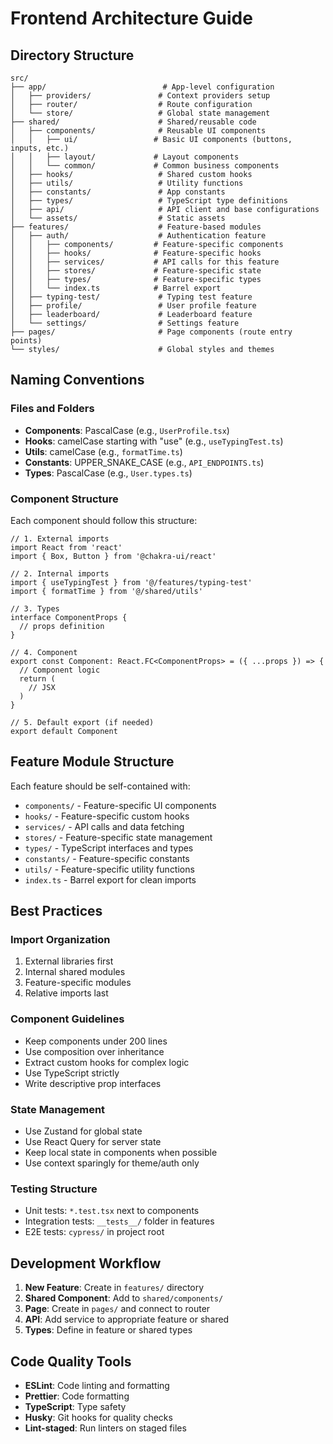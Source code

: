 # Frontend Architecture Guide

## Directory Structure

```
src/
├── app/                          # App-level configuration
│   ├── providers/               # Context providers setup
│   ├── router/                  # Route configuration
│   └── store/                   # Global state management
├── shared/                      # Shared/reusable code
│   ├── components/              # Reusable UI components
│   │   ├── ui/                 # Basic UI components (buttons, inputs, etc.)
│   │   ├── layout/             # Layout components
│   │   └── common/             # Common business components
│   ├── hooks/                   # Shared custom hooks
│   ├── utils/                   # Utility functions
│   ├── constants/               # App constants
│   ├── types/                   # TypeScript type definitions
│   ├── api/                     # API client and base configurations
│   └── assets/                  # Static assets
├── features/                    # Feature-based modules
│   ├── auth/                    # Authentication feature
│   │   ├── components/         # Feature-specific components
│   │   ├── hooks/              # Feature-specific hooks
│   │   ├── services/           # API calls for this feature
│   │   ├── stores/             # Feature-specific state
│   │   ├── types/              # Feature-specific types
│   │   └── index.ts            # Barrel export
│   ├── typing-test/             # Typing test feature
│   ├── profile/                 # User profile feature
│   ├── leaderboard/             # Leaderboard feature
│   └── settings/                # Settings feature
├── pages/                       # Page components (route entry points)
└── styles/                      # Global styles and themes
```

## Naming Conventions

### Files and Folders
- **Components**: PascalCase (e.g., `UserProfile.tsx`)
- **Hooks**: camelCase starting with "use" (e.g., `useTypingTest.ts`)
- **Utils**: camelCase (e.g., `formatTime.ts`)
- **Constants**: UPPER_SNAKE_CASE (e.g., `API_ENDPOINTS.ts`)
- **Types**: PascalCase (e.g., `User.types.ts`)

### Component Structure
Each component should follow this structure:
```tsx
// 1. External imports
import React from 'react'
import { Box, Button } from '@chakra-ui/react'

// 2. Internal imports
import { useTypingTest } from '@/features/typing-test'
import { formatTime } from '@/shared/utils'

// 3. Types
interface ComponentProps {
  // props definition
}

// 4. Component
export const Component: React.FC<ComponentProps> = ({ ...props }) => {
  // Component logic
  return (
    // JSX
  )
}

// 5. Default export (if needed)
export default Component
```

## Feature Module Structure

Each feature should be self-contained with:
- `components/` - Feature-specific UI components
- `hooks/` - Feature-specific custom hooks
- `services/` - API calls and data fetching
- `stores/` - Feature-specific state management
- `types/` - TypeScript interfaces and types
- `constants/` - Feature-specific constants
- `utils/` - Feature-specific utility functions
- `index.ts` - Barrel export for clean imports

## Best Practices

### Import Organization
1. External libraries first
2. Internal shared modules
3. Feature-specific modules
4. Relative imports last

### Component Guidelines
- Keep components under 200 lines
- Use composition over inheritance
- Extract custom hooks for complex logic
- Use TypeScript strictly
- Write descriptive prop interfaces

### State Management
- Use Zustand for global state
- Use React Query for server state
- Keep local state in components when possible
- Use context sparingly for theme/auth only

### Testing Structure
- Unit tests: `*.test.tsx` next to components
- Integration tests: `__tests__/` folder in features
- E2E tests: `cypress/` in project root

## Development Workflow

1. **New Feature**: Create in `features/` directory
2. **Shared Component**: Add to `shared/components/`
3. **Page**: Create in `pages/` and connect to router
4. **API**: Add service to appropriate feature or shared
5. **Types**: Define in feature or shared types

## Code Quality Tools

- **ESLint**: Code linting and formatting
- **Prettier**: Code formatting
- **TypeScript**: Type safety
- **Husky**: Git hooks for quality checks
- **Lint-staged**: Run linters on staged files